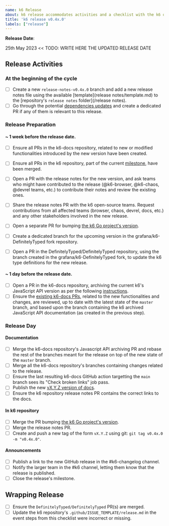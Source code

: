 ```yaml
---
name: k6 Release
about: k6 release accommodates activities and a checklist with the k6 open-source release process.
title: 'k6 release v0.4x.0'
labels: ["release"]
---
```


**Release Date**:

25th May 2023 <<  TODO: WRITE HERE THE UPDATED RELEASE DATE

## Release Activities

### At the beginning of the cycle

- [ ] Create a new `release-notes-v0.4x.0` branch and add a new release notes file using the available [template](release notes/template.md) to the [repository's `release notes` folder](/release notes).
- [ ] Go through the potential [dependencies updates](Dependencies.md) and create a dedicated PR if any of them is relevant to this release.

### Release Preparation

#### ~ 1 week before the release date.

- [ ] Ensure all PRs in the k6-docs repository, related to new or modified functionalities introduced by the new version have been created.
- [ ] Ensure all PRs in the k6 repository, part of the current [milestone](https://github.com/grafana/k6/milestones), have been merged.
- [ ] Open a PR with the release notes for the new version, and ask teams who might have contributed to the release (@k6-browser, @k6-chaos, @devrel teams, etc.) to contribute their notes and review the existing ones.
- [ ] Share the release notes PR with the k6 open-source teams. Request contributions from all affected teams (browser, chaos, devrel, docs, etc.) and any other stakeholders involved in the new release.
- [ ] Open a separate PR for bumping [the k6 Go project's version](https://github.com/grafana/k6/blob/9fa50b2d1f259cdccff5cc7bc18a236d31c345ac/lib/consts/consts.go#L11).
- [ ] Create a dedicated branch for the upcoming version in the grafana/k6-DefinitelyTyped fork repository.
- [ ] Open a PR in the DefinitelyTyped/DefinitelyTyped repository, using the branch created in the grafana/k6-DefinitelyTyped fork, to update the k6 type definitions for the new release.


#### ~ 1 day before the release date.

- [ ] Open a PR in the k6-docs repository, archiving the current k6's JavaScript API version as per the following [instructions](https://github.com/grafana/k6-docs/wiki/Add-version-for-Javascript-API-documentation).
- [ ] Ensure the [existing k6-docs PRs](https://github.com/grafana/k6-docs/pulls), related to the new functionalities and changes, are reviewed, up to date with the latest state of the `master` branch, and based upon the branch containing the k6 archived JavaScript API documentation (as created in the previous step).

### Release Day

#### Documentation

- [ ] Merge the k6-docs repository's Javascript API archiving PR and rebase the rest of the branches meant for the release on top of the new state of the `master` branch.
- [ ] Merge all the k6-docs repository's branches containing changes related to the release.
- [ ] Ensure the last resulting k6-docs GitHub action targetting the `main` branch sees its "Check broken links" job pass.
- [ ] Publish the new [vX.Y.Z version of docs](https://github.com/grafana/k6-docs/releases/new).
- [ ] Ensure the k6 repository release notes PR contains the correct links to the docs.

#### In k6 repository

- [ ] Merge the PR bumping [the k6 Go project's version](https://github.com/grafana/k6/blob/9fa50b2d1f259cdccff5cc7bc18a236d31c345ac/lib/consts/consts.go#L11).
- [ ] Merge the release notes PR.
- [ ] Create and push a new tag of the form `vX.Y.Z` using git: `git tag v0.4x.0 -m "v0.4x.0"`.

#### Announcements

- [ ] Publish a link to the new GitHub release in the #k6-changelog channel.
- [ ] Notify the larger team in the #k6 channel, letting them know that the release is published.
- [ ] Close the release's milestone.

## Wrapping Release

- [ ] Ensure the `DefinitelyTyped/DefinitelyTyped` PR(s) are merged.
- [ ] Update the k6 repository's `.github/ISSUE_TEMPLATE/release.md` in the event steps from this checklist were incorrect or missing.

